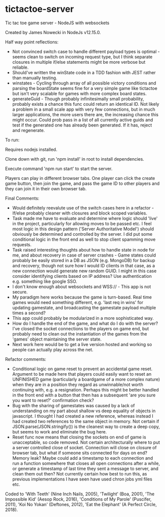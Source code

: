 # tictactoe-server
Tic tac toe game server - NodeJS with websockets

Created by James Nowecki in NodeJs v12.15.0.

Half way point reflections:

 - Not convinced switch case to handle different payload types is optimal - seems clean to switch on incoming request type, but I think separate closures in multiple if/else statements might be more verbose but reliable.
 - Should've written the winState code in a TDD fashion with JEST rather than manually testing.
 - winstates - Cycling through array of all possible victory conditions and parsing the boardState seems fine for a very simple game like tictactoe but isn't very scalable for games with more complex board states.
 - generateGuid - Though probably infinitesimally small probability, probably exists a chance this func could return an identical ID. Not likely a problem in a small scale app with very few connections, but in much larger applications, the more users there are, the increasing chance this might occur. Could prob pass in a list of all currently active guids and test if the generated one has already been generated. If it has, reject and regenerate.

To run: 

Requires nodejs installed.

Clone down with git, run 'npm install' in root to install dependencies.

Execute command 'npm run start' to start the server.

Players can play in different browser tabs. One player can click the create game button, then join the game, and pass the game ID to other players and they can join it in their own browser tab.

Final Comments:

 - Would definitely reevalute use of the switch cases here in a refactor - If/else probably cleaner with closures and block scoped variables.
 - Task made me have to evaluate and determine where logic should 'live' in the project, particularly for allowing moves to be passed etc. I feel most logic in this design pattern ('Server Authoritative Model') should obviously be determined and controlled by the server. I did put some conditional logic in the front end as well to stop client spamming move requests.
 - Task raised interesting thoughts about how to handle state in node for me, and about recovery in case of server crashes - Game states could probably be easily stored in a DB as JSON (e.g. MongoDB) for backup and recovery, though not sure how I would ID clients in that case, as a new connection would generate new random GUID. I might in this case consider identifying clients based on IP address? Use authentication e.g. something like google SSO.
 - I don't know enough about websockets and WSS:// - This app is not secure.
 - My paradigm here works because the game is turn-based. Real time games would need something different, e.g. 'last req in wins' for updating gamestate, and broadcasting the gamestate payload multiple times a second?
 - This app could probably be modularized in a more sophisticated way.
 - How do I handle the end of the game, and what do I do with the server? I've closed the socket connections to the players on game end, but probably need to clean out the instantiation of the games from the 'games' object maintaining the server state.
 - Next work here would be to get a live version hosted and working so people can actually play across the net.

Refactor comments:

 - Conditional logic on game reset to prevent an accidental game reset. Argument to be made here that players could easily want to reset an UNFINISHED game (particularly a boardgame of a more complex nature) when they are in a position they regard as unwinnable/not worth continuing with, e.g. a resignation. Perhaps this might be better handled in the front end with a button that then has a subsequent 'are you sure you want to reset?' confirmation check?
 - Bug with the sharing of gamestates was caused by a lack of understanding on my part about shallow vs deep equality of objects in javascript. I thought I had created a new reference, whereas instead I had created two references to the same object in memory. Not certain if JSON.parse(JSON.stringify()) is the cleanest way to create a deep copy, but seems to work and eliminate the bug here.
 - Reset func now means that closing the sockets on end of game is unacceptable, so code removed. Not certain architecturally where to put a server controlled close of socket. Connection will close on closure of browser tab, but what if someone sits connected for days on end? Memory leak? Maybe could add a timestamp to each connection and run a function somewhere that closes all open connections after a while, or generate a timestamp of last time they sent a message to server, and clean them out then? Not currently certain how best to run this, as previous implementations I have seen have used chron jobs yml files etc.


Coded to 'With Teeth' (Nine Inch Nails, 2005), 'Twilight' (Boa, 2001), 'The Impossible Kid' (Aesop Rock, 2016), 'Conditions of My Parole' (Puscifer, 2011), 'Koi No Yokan' (Deftones, 2012), 'Eat the Elephant' (A Perfect Circle, 2018).
